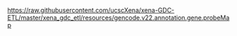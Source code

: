 https://raw.githubusercontent.com/ucscXena/xena-GDC-ETL/master/xena_gdc_etl/resources/gencode.v22.annotation.gene.probeMap